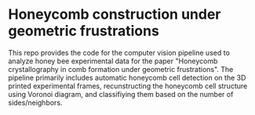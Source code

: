 # Honeycomb construction under geometric frustrations

This repo provides the code for the computer vision pipeline used to analyze honey bee experimental data for the paper 
"Honeycomb crystallography in comb formation under geometric frustrations". The pipeline primarily includes automatic 
honeycomb cell detection on the 3D printed experimental frames, recunstructing the honeycomb cell structure using 
Voronoi diagram, and classifiying them based on the number of sides/neighbors.

